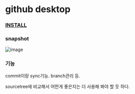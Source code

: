 # github desktop

### [INSTALL](https://desktop.github.com/)

### snapshot

![image](https://cloud.githubusercontent.com/assets/7467605/17284898/b509d6f4-57f9-11e6-93ea-ea160adcd696.png)


### 기능

commit이랑 sync기능. branch관리 등.

sourcetree에 비교해서 어떤게 좋은지는 더 사용해 봐야 할 듯 하다.